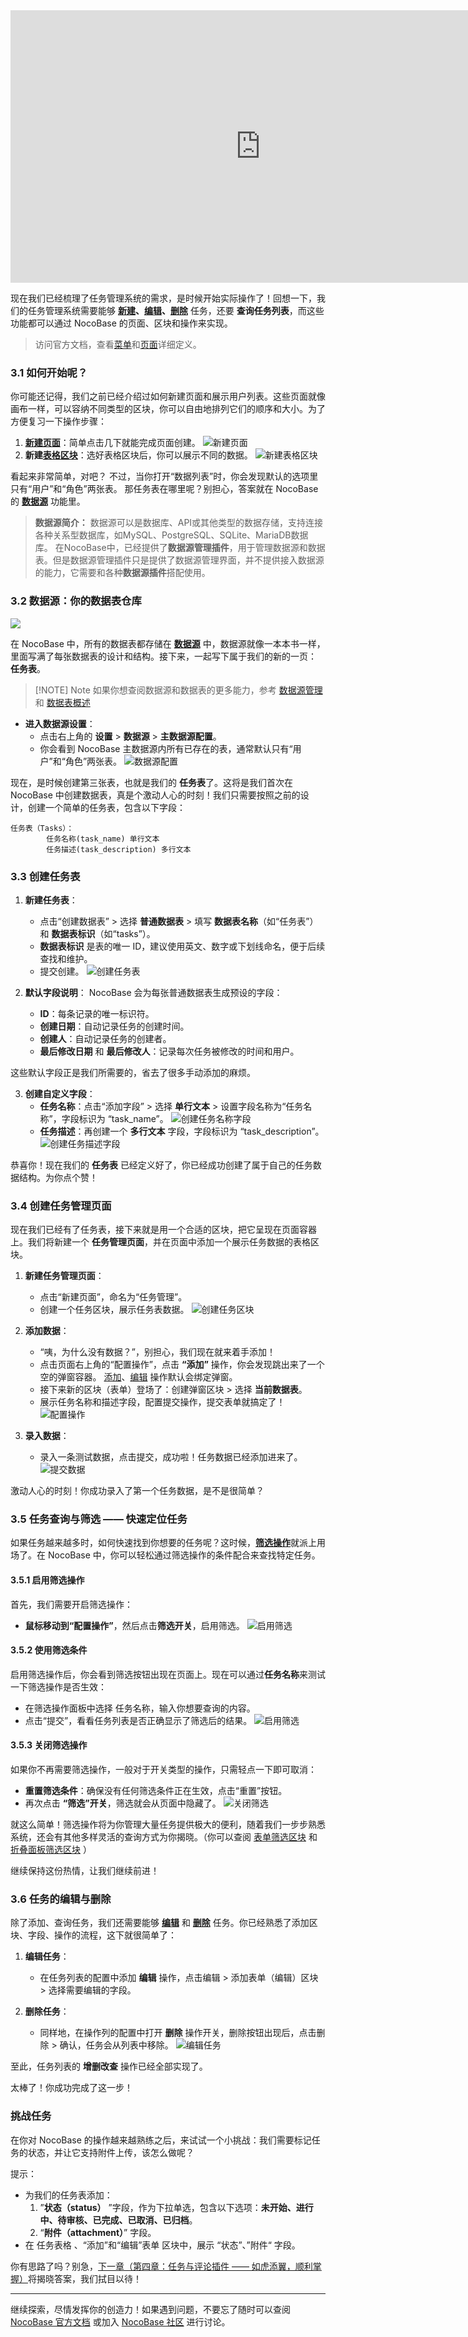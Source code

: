 <iframe width="800" height="436" src="https://player.bilibili.com/player.html?isOutside=true&aid=113504258425496&bvid=BV1XvUxYREWx&cid=26827688969&p=1" scrolling="no" border="0" frameborder="no" framespacing="0" allowfullscreen="true"></iframe>

现在我们已经梳理了任务管理系统的需求，是时候开始实际操作了！回想一下，我们的任务管理系统需要能够 **[新建](https://docs-cn.nocobase.com/handbook/ui/actions/types/add-new)、[编辑](https://docs-cn.nocobase.com/handbook/ui/actions/types/edit)、[删除](https://docs-cn.nocobase.com/handbook/ui/actions/types/delete)** 任务，还要 **查询任务列表**，而这些功能都可以通过 NocoBase 的页面、区块和操作来实现。

> 访问官方文档，查看[菜单](https://docs-cn.nocobase.com/handbook/ui/menus)和[页面](https://docs-cn.nocobase.com/handbook/ui/pages)详细定义。

### 3.1 如何开始呢？

你可能还记得，我们之前已经介绍过如何新建页面和展示用户列表。这些页面就像画布一样，可以容纳不同类型的区块，你可以自由地排列它们的顺序和大小。为了方便复习一下操作步骤：

1. [**新建页面**](https://docs-cn.nocobase.com/handbook/ui/pages)：简单点击几下就能完成页面创建。
   ![新建页面](https://static-docs.nocobase.com/nocobase_tutorials_zh/202412162333648.gif)
2. **新建[表格区块](https://docs-cn.nocobase.com/handbook/ui/blocks/data-blocks/table)**：选好表格区块后，你可以展示不同的数据。
   ![新建表格区块](https://static-docs.nocobase.com/nocobase_tutorials_zh/202412162333239.gif)

看起来非常简单，对吧？
不过，当你打开“数据列表”时，你会发现默认的选项里只有“用户”和“角色”两张表。
那任务表在哪里呢？别担心，答案就在 NocoBase 的 [**数据源**](https://docs-cn.nocobase.com/handbook/data-source-manager) 功能里。

> **数据源简介：** 数据源可以是数据库、API或其他类型的数据存储，支持连接各种关系型数据库，如MySQL、PostgreSQL、SQLite、MariaDB数据库。
> 在NocoBase中，已经提供了**数据源管理插件**，用于管理数据源和数据表。但是数据源管理插件只是提供了数据源管理界面，并不提供接入数据源的能力，它需要和各种**数据源插件**搭配使用。

### 3.2 数据源：你的数据表仓库

![](https://static-docs.nocobase.com/20241009144356.png)

在 NocoBase 中，所有的数据表都存储在 [**数据源**](https://docs-cn.nocobase.com/handbook/data-source-manager) 中，数据源就像一本本书一样，里面写满了每张数据表的设计和结构。接下来，一起写下属于我们的新的一页： **任务表**。

> [!NOTE] Note
> 如果你想查阅数据源和数据表的更多能力，参考 [数据源管理](https://docs-cn.nocobase.com/handbook/data-source-manager) 和 [数据表概述](https://docs-cn.nocobase.com/handbook/data-modeling/collection)

- **进入数据源设置**：
  - 点击右上角的 **设置** > **数据源** > **主数据源配置**。
  - 你会看到 NocoBase 主数据源内所有已存在的表，通常默认只有“用户”和“角色”两张表。
    ![数据源配置](https://static-docs.nocobase.com/nocobase_tutorials_zh/202412162334835.gif)

现在，是时候创建第三张表，也就是我们的 **任务表**了。这将是我们首次在 NocoBase 中创建数据表，真是个激动人心的时刻！我们只需要按照之前的设计，创建一个简单的任务表，包含以下字段：

```
任务表（Tasks）：
        任务名称(task_name) 单行文本
        任务描述(task_description) 多行文本
```

### 3.3 创建任务表

1. **新建任务表**：

   - 点击“创建数据表” > 选择 **普通数据表** > 填写 **数据表名称**（如“任务表”）和 **数据表标识**（如“tasks”）。
   - **数据表标识** 是表的唯一 ID，建议使用英文、数字或下划线命名，便于后续查找和维护。
   - 提交创建。
     ![创建任务表](https://static-docs.nocobase.com/nocobase_tutorials_zh/202412162334006.gif)
2. **默认字段说明**：
   NocoBase 会为每张普通数据表生成预设的字段：

   - **ID**：每条记录的唯一标识符。
   - **创建日期**：自动记录任务的创建时间。
   - **创建人**：自动记录任务的创建者。
   - **最后修改日期** 和 **最后修改人**：记录每次任务被修改的时间和用户。

这些默认字段正是我们所需要的，省去了很多手动添加的麻烦。

3. **创建自定义字段**：
   - **任务名称**：点击“添加字段” > 选择 **单行文本** > 设置字段名称为“任务名称”，字段标识为 “task_name”。
     ![创建任务名称字段](https://static-docs.nocobase.com/nocobase_tutorials_zh/202412162335943.gif)
   - **任务描述**：再创建一个 **多行文本** 字段，字段标识为 “task_description”。
     ![创建任务描述字段](https://static-docs.nocobase.com/nocobase_tutorials_zh/202412162335521.gif)

恭喜你！现在我们的 **任务表** 已经定义好了，你已经成功创建了属于自己的任务数据结构。为你点个赞！

### 3.4 创建任务管理页面

现在我们已经有了任务表，接下来就是用一个合适的区块，把它呈现在页面容器上。我们将新建一个 **任务管理页面**，并在页面中添加一个展示任务数据的表格区块。

1. **新建任务管理页面**：

   - 点击“新建页面”，命名为“任务管理”。
   - 创建一个任务区块，展示任务表数据。
     ![创建任务区块](https://static-docs.nocobase.com/nocobase_tutorials_zh/202412162336833.gif)
2. **添加数据**：

   - “咦，为什么没有数据？”，别担心，我们现在就来着手添加！
   - 点击页面右上角的“配置操作”，点击 **“添加”** 操作，你会发现跳出来了一个空的弹窗容器。
     [添加](https://docs-cn.nocobase.com/handbook/ui/actions/types/add-new)、[编辑](https://docs-cn.nocobase.com/handbook/ui/actions/types/edit) 操作默认会绑定弹窗。
   - 接下来新的区块（表单）登场了：创建弹窗区块 > 选择 **当前数据表**。
   - 展示任务名称和描述字段，配置提交操作，提交表单就搞定了！
     ![配置操作](https://static-docs.nocobase.com/nocobase_tutorials_zh/202412162337313.gif)
3. **录入数据**：

   - 录入一条测试数据，点击提交，成功啦！任务数据已经添加进来了。
     ![提交数据](https://static-docs.nocobase.com/nocobase_tutorials_zh/202412162338074.gif)

激动人心的时刻！你成功录入了第一个任务数据，是不是很简单？

### 3.5 任务查询与筛选 —— 快速定位任务

如果任务越来越多时，如何快速找到你想要的任务呢？这时候，[**筛选操作**](https://docs-cn.nocobase.com/handbook/ui/actions/types/filter)就派上用场了。在 NocoBase 中，你可以轻松通过筛选操作的条件配合来查找特定任务。

#### 3.5.1 启用筛选操作

首先，我们需要开启筛选操作：

- **鼠标移动到“配置操作”**，然后点击**筛选开关**，启用筛选。
  ![启用筛选](https://static-docs.nocobase.com/nocobase_tutorials_zh/202412162338152.png)

#### 3.5.2 使用筛选条件

启用筛选操作后，你会看到筛选按钮出现在页面上。现在可以通过**任务名称**来测试一下筛选操作是否生效：

- 在筛选操作面板中选择 任务名称，输入你想要查询的内容。
- 点击“提交”，看看任务列表是否正确显示了筛选后的结果。
  ![启用筛选](https://static-docs.nocobase.com/nocobase_tutorials_zh/202412162338495.gif)

#### 3.5.3 关闭筛选操作

如果你不再需要筛选操作，一般对于开关类型的操作，只需轻点一下即可取消：

- **重置筛选条件**：确保没有任何筛选条件正在生效，点击“重置”按钮。
- 再次点击 **“筛选”开关**，筛选就会从页面中隐藏了。
  ![关闭筛选](https://static-docs.nocobase.com/nocobase_tutorials_zh/202412162339299.gif)

就这么简单！筛选操作将为你管理大量任务提供极大的便利，随着我们一步步熟悉系统，还会有其他多样灵活的查询方式为你揭晓。（你可以查阅 [表单筛选区块](https://docs-cn.nocobase.com/handbook/ui/blocks/filter-blocks/form) 和 [折叠面板筛选区块](https://docs-cn.nocobase.com/handbook/ui/blocks/filter-blocks/collapse) ）

继续保持这份热情，让我们继续前进！

### 3.6 任务的编辑与删除

除了添加、查询任务，我们还需要能够 [**编辑**](https://docs-cn.nocobase.com/handbook/ui/actions/types/edit) 和 [**删除**](https://docs-cn.nocobase.com/handbook/ui/actions/types/delete) 任务。你已经熟悉了添加区块、字段、操作的流程，这下就很简单了：

1. **编辑任务**：

   - 在任务列表的配置中添加 **编辑** 操作，点击编辑 > 添加表单（编辑）区块 > 选择需要编辑的字段。
2. **删除任务**：

   - 同样地，在操作列的配置中打开 **删除** 操作开关，删除按钮出现后，点击删除 > 确认，任务会从列表中移除。
     ![编辑任务](https://static-docs.nocobase.com/nocobase_tutorials_zh/202412162339672.gif)

至此，任务列表的 **增删改查** 操作已经全部实现了。

太棒了！你成功完成了这一步！

### 挑战任务

在你对 NocoBase 的操作越来越熟练之后，来试试一个小挑战：我们需要标记任务的状态，并让它支持附件上传，该怎么做呢？

提示：

- 为我们的任务表添加：
  1. ”**状态（status）** ”字段，作为下拉单选，包含以下选项：**未开始、进行中、待审核、已完成、已取消、已归档**。
  2. “**附件（attachment）**” 字段。
- 在 任务表格 、“添加”和“编辑”表单 区块中，展示 “状态”、”附件“ 字段。

你有思路了吗？别急，[下一章（第四章：任务与评论插件 —— 如虎添翼，顺利掌握）](https://www.nocobase.com/cn/tutorials/task-tutorial-plugin-use)将揭晓答案，我们拭目以待！

---

继续探索，尽情发挥你的创造力！如果遇到问题，不要忘了随时可以查阅 [NocoBase 官方文档](https://docs-cn.nocobase.com/) 或加入 [NocoBase 社区](https://forum.nocobase.com/) 进行讨论。

